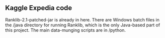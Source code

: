 ## Kaggle Expedia code
Ranklib-2.1-patched-jar is already in here.
There are Windows batch files in the /java directory for running Ranklib, which is the only Java-based part of this project.
The main data-munging scripts are in /python.
